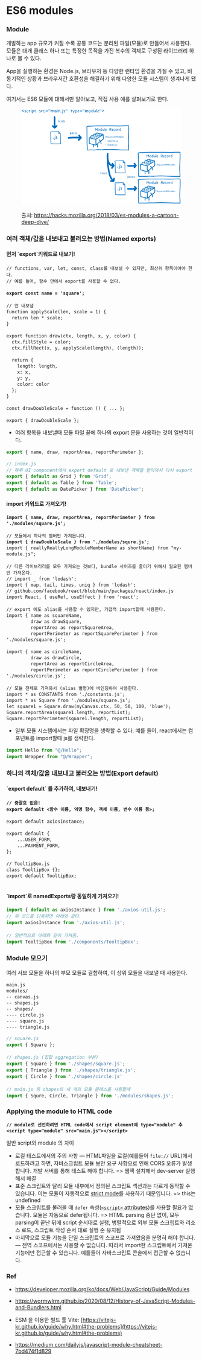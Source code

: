 # ES6 modules

### Module

개발하는 app 규모가 커질 수록 공통 코드는 분리된 파일(모듈)로 만들어서 사용한다. 모듈은 대개 클래스 하나 또는 특정한 목적을 가진 복수의 객체로 구성된 라이브러리 하나로 볼 수 있다.

App을 실행하는 환경은 Node.js, 브라우저 등 다양한 런타임 환경을 가질 수 있고, 비동기적인 상황과 브라우저간 호환성을 해결하기 위해 다양한 모듈 시스템이 생겨나게 됐다.&#x20;

여기서는 ES6 모듈에 대해서만 알아보고, 직접 사용 예를 살펴보기로 한다.

<figure><img src="../.gitbook/assets/image (1) (1).png" alt=""><figcaption><p>출처: <a href="https://hacks.mozilla.org/2018/03/es-modules-a-cartoon-deep-dive/">https://hacks.mozilla.org/2018/03/es-modules-a-cartoon-deep-dive/</a></p></figcaption></figure>

### 여러 객체/값을 내보내고 불러오는  방법(Named exports)

#### 먼저 \`export\`키워드로 내보기! <a href="#javascriptes6module-export" id="javascriptes6module-export"></a>

<pre class="language-javascript"><code class="lang-javascript">// functions, var, let, const, class를 내보낼 수 있지만, 최상위 항목이어야 한다.
// 예를 들어, 함수 안에서 export를 사용할 수 없다.

<strong>export const name = 'square';
</strong>
// 안 내보냄
function applyScale(len, scale = 1) {
  return len * scale;
}

export function draw(ctx, length, x, y, color) {
  ctx.fillStyle = color;
  ctx.fillRect(x, y, applyScale(length), (length));

  return {
    length: length,
    x: x,
    y: y,
    color: color
  };
}

const drawDoubleScale = function () { ... };

export { drawDoubleScale };
</code></pre>

* 여러 항목을 내보낼때 모듈 파일 끝에 하나의 export 문을 사용하는 것이 일반적이다.

```javascript
export { name, draw, reportArea, reportPerimeter };
```

```javascript
// index.js
// 하위 UI component에서 export default 로 내보낸 객체를 받아와서 다시 export
export { default as Grid } from 'Grid';
export { default as Table } from 'Table';
export { default as DatePicker } from 'DatePicker';
```

#### import 키워드로 가져오기!

<pre class="language-javascript"><code class="lang-javascript"><strong>import { name, draw, reportArea, reportPerimeter } from './modules/square.js';
</strong>
// 모듈에서 하나의 멤버만 가져옵니다. 
<strong>import { drawDoubleScale } from './modules/squre.js';
</strong>import { reallyReallyLongModuleMemberName as shortName} from "my-module.js";

// 다른 라이브러리를 모두 가져오는 것보다, bundle 사이즈를 줄이기 위해서 필요한 멤버만 가져온다.
// import _ from 'lodash';
import { map, tail, times, uniq } from 'lodash';
// github.com/facebook/react/blob/main/packages/react/index.js
import React, { useRef, useEffect } from 'react';

// export 에도 alias를 사용할 수 있지만, 가급적 import할때 사용한다.
import { name as squareName,
         draw as drawSquare,
         reportArea as reportSquareArea,
         reportPerimeter as reportSquarePerimeter } from './modules/square.js';

import { name as circleName,
         draw as drawCircle,
         reportArea as reportCircleArea,
         reportPerimeter as reportCirclePerimeter } from './modules/circle.js';
         
// 모듈 전체로 가져와서 (alias 별명)에 바인딩하여 사용한다.
import * as CONSTANTS from './constants.js';
import * as Square from './modules/square.js';
let square1 = Square.draw(myCanvas.ctx, 50, 50, 100, 'blue');
Square.reportArea(square1.length, reportList);
Square.reportPerimeter(square1.length, reportList);
</code></pre>

* 일부 모듈 시스템에서는 파일 확장명을 생략할 수 있다. 예를 들어, react에서는 컴포넌트를 import할때 js를 생략한다.

```javascript
import Hello from "@/Hello";
import Wrapper from "@/Wrapper";
```

### 하나의 객체/값을 내보내고 불러오는  방법(Export default)

#### \`export default\` 를 추가하여, 내보내기!

<pre class="language-javascript"><code class="lang-javascript"><strong>// 중괄호 없음!
</strong><strong>export default &#x3C;함수 이름, 익명 함수, 객체 이름, 변수 이름 등>;
</strong><strong>
</strong>export default axiosInstance;

export default {
    ...USER_FORM,
    ...PAYMENT_FORM,
};

// TooltipBox.js
class TooltipBox {};
export default TooltipBox;

</code></pre>

#### \`import\`로 namedExports랑 동일하게 가져오기!

```javascript
import { default as axiosInstance } from './axios-util.js';
// 위 코드를 단축하면 아래와 같다.
import axiosInstance from './axios-util.js';

// 일반적으로 아래와 같이 가져옴.
import TooltipBox from './components/TooltipBox';
```

### Module 모으기

여러 서브 모듈을 하나의 부모 모듈로 결합하여, 이 상위 모듈을 내보낼 때 사용한다.

```
main.js
modules/
-- canvas.js
-- shapes.js
-- shapes/
---- circle.js
---- square.js
---- triangle.js
```

```javascript
// square.js
export { Square };

// shapes.js (집합 aggregation 부분)
export { Square } from './shapes/square.js';
export { Triangle } from './shapes/triangle.js';
export { Circle } from './shapes/circle.js'

// main.js 등 shapes의 세 개의 모듈 클래스를 사용할때
import { Squre, Circle, Triangle } from './modules/shapes.js';
```

### Applying the module to  HTML code

<pre class="language-javascript"><code class="lang-javascript"><strong>// module로 선언하려면 HTML code에서 script element에 type="module" 추
</strong><strong>&#x3C;script type="module" src="main.js">&#x3C;/script>
</strong></code></pre>

일반 script와 module 의 차이

* 로컬 테스트에서의 주의 사항 — HTML파일을 로컬(예를들어 `file://` URL)에서 로드하려고 하면, 자바스크립트 모듈 보안 요구 사항으로 인해 CORS 오류가 발생합니다. 개발 서버를 통해 테스트 해야 합니다. => 웹팩 설치해서 dev-server 실행해서 해결
* 표준 스크립트와 달리 모듈 내부에서 정의된 스크립트 섹션과는 다르게 동작할 수 있습니다. 이는 모듈이 자동적으로 [strict mode](https://developer.mozilla.org/ko/docs/Web/JavaScript/Reference/Strict\_mode)를 사용하기 때문입니다. => this는 undefined&#x20;
* 모듈 스크립트를 불러올 때 `defer` 속성([`<script>` attributes](https://developer.mozilla.org/ko/docs/Web/HTML/Element/script#attributes))를 사용할 필요가 없습니다. 모듈은 자동으로 defer됩니다. => HTML parsing 중단 없이, 모두 parsing이 끝난 뒤에 script 순서대로 실행, 병렬적으로 외부 모듈 스크립트와 리소스 로드, 스크립트 작성 순서 대로 실행 순 유지됨
* 마지막으로 모듈 기능을 단일 스크립트의 스코프로 가져왔음을 분명히 해야 합니다. — 전역 스코프에서는 사용할 수 없습니다. 따라서 import한 스크립트에서 가져온 기능에만 접근할 수 있습니다. 예를들어 자바스크립트 콘솔에서 접근할 수 없습니다.

### Ref

* https://developer.mozilla.org/ko/docs/Web/JavaScript/Guide/Modules

* https://wormwlrm.github.io/2020/08/12/History-of-JavaScript-Modules-and-Bundlers.html
* ESM 을 이용한 빌드 툴 Vite: [https://vitejs-kr.github.io/guide/why.html#the-problems](https://vitejs-kr.github.io/guide/why.html#the-problems)
* https://medium.com/dailyjs/javascript-module-cheatsheet-7bd474f1d829

